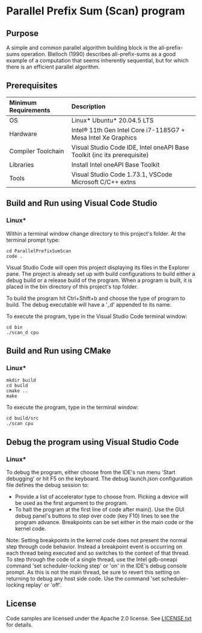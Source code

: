 # Parallel Prefix Sum (Scan) program

## Purpose
A simple and common parallel algorithm building block is the all-prefix-sums operation. Blelloch (1990) describes all-prefix-sums as a good example of a computation that seems inherently sequential, but for which there is an efficient parallel algorithm. 

## Prerequisites

| Minimum Requirements              | Description
|:---                               |:---
| OS                                | Linux* Ubuntu* 20.04.5 LTS
| Hardware                          | Intel&reg; 11th Gen Intel Core i7-1185G7 + Mesa Intel Xe Graphics
| Compiler Toolchain                | Visual Studio Code IDE, Intel oneAPI Base Toolkit (inc its prerequisite)
| Libraries                         | Install Intel oneAPI Base Toolkit 
| Tools                             | Visual Studio Code 1.73.1, VSCode Microsoft C/C++ extns

## Build and Run using Visual Code Studio

### Linux*

Within a terminal window change directory to this project's folder. At the 
terminal prompt type:

```
cd ParallelPrefixSumScan
code .
```

Visual Studio Code will open this project displaying its files in the Explorer 
pane. 
The project is already set up with build configurations to build either a
debug build or a release build of the program. When a program is built, it is
placed in the bin directory of this project's top folder.

To build the program hit Ctrl+Shift+b and choose the type of program to build.
The debug executable will have a '_d' appended to its name.

To execute the program, type in the Visual Studio Code terminal window:
```
cd bin
./scan_d cpu
```

## Build and Run using CMake
### Linux*
```
mkdir build
cd build
cmake ..
make
```

To execute the program, type in the terminal window:

```
cd build/src
./scan cpu
```


## Debug the program using Visual Studio Code

### Linux*

To debug the program, either choose from the IDE's run menu 
'Start debugging' or hit F5 on the keyboard.
The debug launch.json configuration file defines the debug session to:
* Provide a list of accelerator type to choose from. Picking a device will 
  be used as the first argument to the program.
* To halt the program at the first line of code after main().
Use the GUI debug panel's buttons to step over code (key F10) lines to see the 
program advance. 
Breakpoints can be set either in the main code or the kernel code.

Note: Setting breakpoints in the kernel code does not present the normal 
      step through code behavior. Instead a breakpoint event is occurring
      on each thread being executed and so switches to the context of 
      that thread. To step through the code of a single thread, use the 
      Intel gdb-oneapi command 'set scheduler-locking step' or 'on' in the 
      IDE's debug console prompt. As this is not the main thread, be sure
      to revert this setting on returning to debug any host side code. 
      Use the command 'set scheduler-locking replay' or 'off'.  

## License

Code samples are licensed under the Apache 2.0 license. See
[LICENSE.txt](LICENSE.txt) for details.
